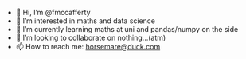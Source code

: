 - 👋 Hi, I’m @fmccafferty
- 👀 I’m interested in maths and data science
- 🌱 I’m currently learning maths at uni and pandas/numpy on the side
- 💞️ I’m looking to collaborate on nothing...(atm)
- 📫 How to reach me: horsemare@duck.com

<!---
fmccafferty/fmccafferty is a ✨ special ✨ repository because its `README.md` (this file) appears on your GitHub profile.
You can click the Preview link to take a look at your changes.
--->
